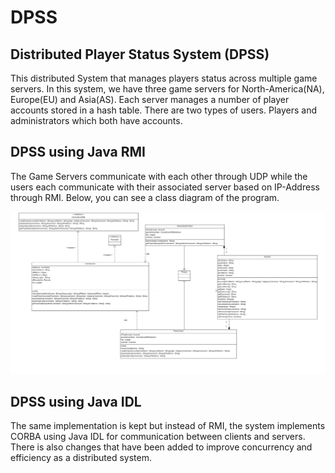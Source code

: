 DPSS
====

Distributed Player Status System (DPSS)
---------------------------------------

This distributed System that manages players status across multiple game servers. 
In this system, we have three game servers for North-America(NA), Europe(EU) and
Asia(AS). Each server manages a number of player accounts stored in a hash table.
There are two types of users. Players and administrators which both have accounts.

DPSS using Java RMI
-------------------

The Game Servers communicate with each other through UDP while the users each communicate 
with their associated server based on IP-Address through RMI.
Below, you can see a class diagram of the program.

![Alt text](/ClassDiagram.jpg "UML Class Diagram")

DPSS using Java IDL
-------------------

The same implementation is kept but instead of RMI, the system implements CORBA using Java IDL for
communication between clients and servers. There is also changes that have been added to improve concurrency and
efficiency as a distributed system.

